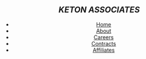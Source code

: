 <!DOCTYPE html>
<html>
<head>
  <title >Keton Associates</title>
  <link href="styles/karo.css" rel="stylesheet" type="test/css" />
</head>
<body>
  <header>
    <nav>
        <h1>
          <i>KETON ASSOCIATES</i>
        </h1>
        <ul>
          <li><a href="#">Home</a></li>
          <li><a href="#">About</a></li>
          <li><a href="#">Careers</a></li>
          <li><a href="#">Contracts</a></li>
          <li><a href="#">Affiliates</a></li>
        </ul>
    </nav>
  </header>
</body>
</html>
